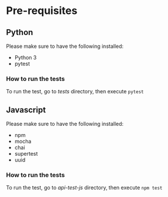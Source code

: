 # Pre-requisites

## Python
Please make sure to have the following installed:
* Python 3
* pytest

### How to run the tests
To run the test, go to *tests* directory, then execute `pytest`

## Javascript
Please make sure to have the following installed:
* npm
* mocha
* chai
* supertest
* uuid

### How to run the tests
To run the test, go to *api-test-js* directory, then execute `npm test`
